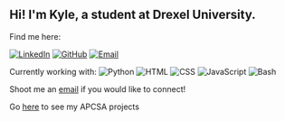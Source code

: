 ## Hi! I'm Kyle, a student at Drexel University.

Find me here:


<a target="_blank" href="https://www.linkedin.com/in/kyle-goetke/"><img class="badge" src="https://img.shields.io/badge/LinkedIn-0077B5?style=for-the-badge&logo=linkedin&logoColor=white" alt="LinkedIn"></a>
<a target="_blank" href="https://github.com/KyleGoetke"><img class="badge" src="https://img.shields.io/badge/GitHub-100000?style=for-the-badge&logo=github&logoColor=white" alt="GitHub"></a>
<a target="_blank" href="mailto:kylegoetke@protonmail.com"><img class="badge" src="https://img.shields.io/badge/Email-8B89CC?style=for-the-badge&logo=protonmail&logoColor=white" alt="Email"></a>

Currently working with:
<img class="badge" src="https://img.shields.io/badge/Python-3776AB?style=for-the-badge&logo=python&logoColor=white" alt="Python">
<img class="badge" src="https://img.shields.io/badge/HTML-E34F26?style=for-the-badge&logo=html5&logoColor=white" alt="HTML">
<img class="badge" src="https://img.shields.io/badge/CSS-1572B6?style=for-the-badge&logo=css3&logoColor=white" alt="CSS">
<img class="badge" src="https://img.shields.io/badge/JavaScript-323330?style=for-the-badge&logo=javascript&logoColor=F7DF1E" alt="JavaScript">
<img class="badge" src="https://img.shields.io/badge/Bash-121011?style=for-the-badge&logo=gnu-bash&logoColor=white" alt="Bash">

Shoot me an [email](mailto:kylegoetke@protonmail.com?subject=Hi%20Kyle) if you would like to connect!

Go [here](https://github.com/KyleGoetke-APCSA) to see my APCSA projects
